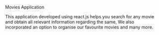 Movies Application

This application developed using react.js helps you search for any movie and obtain all relevant information regarding the same, We also incorporated an option to organise our favourite movies and many more.
